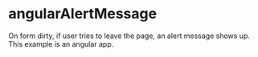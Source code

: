# angularAlertMessage
On form dirty, if user tries to leave the page, an alert message shows up. This example is an angular app.

